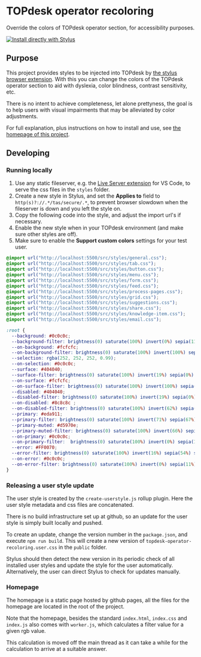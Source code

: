 # TOPdesk operator recoloring

Override the colors of TOPdesk operator section, for accessibility purposes. 

[![Install directly with Stylus](https://img.shields.io/badge/Install%20directly%20with-Stylus-00adad.svg)](https://raw.githubusercontent.com/TOPdesk/operator-recoloring/master/public/topdesk-operator-recoloring.user.css)

## Purpose
This project provides styles to be injected into TOPdesk by [the stylus browser extension](https://add0n.com/stylus.html). With this you can change the colors of the TOPdesk operator section to aid with dyslexia, color blindness, contrast sensitivity, etc.

There is no intent to achieve completeness, let alone prettyness, the goal is to help users with visual impairments that may be alleviated by color adjustments.

For full explanation, plus instructions on how to install and use, see [the homepage of this project](https://topdesk.github.io/operator-recoloring/).

## Developing

### Running locally
1. Use any static fileserver, e.g. the [Live Server extension](https://marketplace.visualstudio.com/items?itemName=ritwickdey.LiveServer) for VS Code, to serve the css files in the `styles` folder.
1. Create a new style in Stylus, and set the **Applies to** field to `http(s)?://.*/tas/secure/.*`, to prevent browser slowdown when the fileserver is down and you left the style on. 
1. Copy the following code into the style, and adjust the import url's if necessary.
1. Enable the new style when in your TOPdesk environment (and make sure other styles are off).
1. Make sure to enable the **Support custom colors** settings for your test user.


```css
@import url("http://localhost:5500/src/styles/general.css");
@import url("http://localhost:5500/src/styles/tab.css");
@import url("http://localhost:5500/src/styles/button.css");
@import url("http://localhost:5500/src/styles/menu.css");
@import url("http://localhost:5500/src/styles/form.css");
@import url("http://localhost:5500/src/styles/feed.css");
@import url("http://localhost:5500/src/styles/process-pages.css");
@import url("http://localhost:5500/src/styles/grid.css");
@import url("http://localhost:5500/src/styles/suggestions.css");
@import url("http://localhost:5500/src/styles/share.css");
@import url("http://localhost:5500/src/styles/knowledge-item.css");
@import url("http://localhost:5500/src/styles/email.css");

:root {
  --background: #0c0c0c;
  --background-filter: brightness(0) saturate(100%) invert(0%) sepia(11%) saturate(1945%) hue-rotate(61deg) brightness(105%) contrast(91%);
  --on-background: #fcfcfc;
  --on-background-filter: brightness(0) saturate(100%) invert(100%) sepia(0%) saturate(7500%) hue-rotate(178deg) brightness(129%) contrast(98%);
  --selection: rgba(252, 252, 252, 0.99);
  --on-selection: #0c0c0c;
  --surface: #404040;
  --surface-filter: brightness(0) saturate(100%) invert(19%) sepia(0%) saturate(1%) hue-rotate(180deg) brightness(102%) contrast(82%);
  --on-surface: #fcfcfc;
  --on-surface-filter: brightness(0) saturate(100%) invert(100%) sepia(0%) saturate(7500%) hue-rotate(178deg) brightness(129%) contrast(98%);
  --disabled: #404040;
  --disabled-filter: brightness(0) saturate(100%) invert(19%) sepia(0%) saturate(1%) hue-rotate(180deg) brightness(102%) contrast(82%);
  --on-disabled: #8c8c8c ;
  --on-disabled-filter: brightness(0) saturate(100%) invert(62%) sepia(0%) saturate(407%) hue-rotate(172deg) brightness(89%) contrast(89%);
  --primary: #eda911;
  --primary-filter: brightness(0) saturate(100%) invert(71%) sepia(67%) saturate(1479%) hue-rotate(354deg) brightness(97%) contrast(92%);
  --primary-muted: #d5970e;
  --primary-muted-filter: brightness(0) saturate(100%) invert(66%) sepia(52%) saturate(3051%) hue-rotate(7deg) brightness(95%) contrast(89%);
  --on-primary: #0c0c0c;
  --on-primary-filter:  brightness(0) saturate(100%) invert(0%) sepia(11%) saturate(1945%) hue-rotate(61deg) brightness(105%) contrast(91%);
  --error: #FF0070;
  --error-filter: brightness(0) saturate(100%) invert(16%) sepia(54%) saturate(7483%) hue-rotate(326deg) brightness(100%) contrast(109%);
  --on-error: #0c0c0c;
  --on-error-filter: brightness(0) saturate(100%) invert(0%) sepia(11%) saturate(1945%) hue-rotate(61deg) brightness(105%) contrast(91%);
}
```



### Releasing a user style update
The user style is created by the `create-userstyle.js` rollup plugin. Here the user style metadata and css files are concatenated.

There is no build infrastructure set up at github, so an update for the user style is simply built locally and pushed.

To create an update, change the version number in the `package.json`, and execute `npm run build`. This will create a new version of `topdesk-operator-recoloring.user.css` in the `public` folder.

Stylus should then detect the new version in its periodic check of all installed user styles and update the style for the user automatically.
Alternatively, the user can direct Stylus to check for updates manually.


### Homepage
The homepage is a static page hosted by github pages, all the files for the homepage are located in the root of the project.

Note that the homepage, besides the standard `index.html`, `index.css` and `index.js` also comes with `worker.js`, which calculates  a filter value for a given rgb value.

This calculation is moved off the main thread as it can take a while for the calculation to arrive at a suitable answer.
